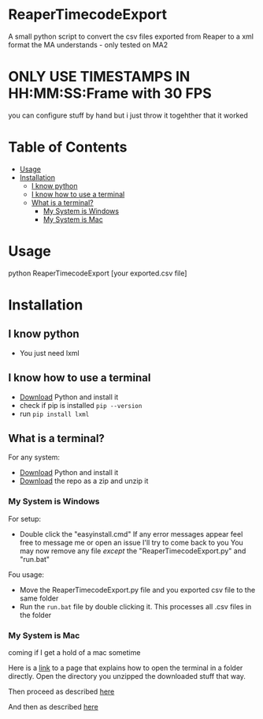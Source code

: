 # ReaperTimecodeExport

A small python script to convert the csv files exported from Reaper to a xml format the MA understands - only tested on MA2

# ONLY USE TIMESTAMPS IN HH:MM:SS:Frame with 30 FPS

you can configure stuff by hand but i just throw it togehther that it worked

Table of Contents
======

- [Usage](#usage)
- [Installation](#installation)
  - [I know python](#pythonexpert)
  - [I know how to use a terminal](#terminal)
  - [What is a terminal?](#beginner)
    - [My System is Windows](#Windows)
    - [My System is Mac](#Mac)

# Usage
python ReaperTimecodeExport [your exported.csv file]

# Installation

<a name="pythonexpert"></a>
## I know python
- You just need lxml

<a name="terminal"></a>
## I know how to use a terminal
- [Download](https://www.python.org/downloads/) Python and install it
- check if pip is installed `pip --version` 
- run `pip install lxml`

<a name="beginner"></a>
## What is a terminal?
For any system:
- [Download](https://www.python.org/downloads/) Python and install it
- [Download](https://github.com/12xx12/ReaperTimecodeExport/archive/master.zip) the repo as a zip and unzip it

<a name="Windows"></a>
### My System is Windows
For setup:
- Double click the "easyinstall.cmd"
If any error messages appear feel free to message me or open an issue I'll try to come back to you
You may now remove any file *except* the "ReaperTimecodeExport.py" and "run.bat"

Fou usage:
- Move the ReaperTimecodeExport.py file and you exported csv file to the same folder
- Run the `run.bat` file by double clicking it. This processes all .csv files in the folder

<a name="Mac"></a>
### My System is Mac
coming if I get a hold of a mac sometime

Here is a [link](https://lifehacker.com/launch-an-os-x-terminal-window-from-a-specific-folder-1466745514) to a page that explains how to open the terminal in a folder directly.
Open the directory you unzipped the downloaded stuff that way.

Then proceed as described [here](#terminal)

And then as described [here](#usage)
